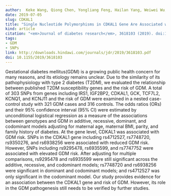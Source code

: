 ```yaml
---
author:  Keke Wang, Qiong Chen, Yongliang Feng, Hailan Yang, Weiwei Wu, Ping Zhang, Ying Wang, Jamie Ko, Feng Zhao, Wenqiong Du, Feifei Yang, Tianbi Han, Suping Wang, and Yawei Zhang.
date: 2019-07-05
slug: CDKAL1
title: "Single Nucleotide Polymorphisms in CDKAL1 Gene Are Associated with Risk of Gestational Diabetes Mellitus in Chinese Population."
kind: article
citation: "<em>Journal of diabetes research</em>, 3618103 (2019). doi:10.1155/2019/3618103"
tags:
- GDM
- SNPs
link: http://downloads.hindawi.com/journals/jdr/2019/3618103.pdf
doi: 10.1155/2019/3618103
---
```

Gestational diabetes mellitus(GDM) is a growing public health concern for many reasons, and its etiology remains unclear. Due to the similarity of its pathophysiology with type 2 diabetes (T2DM), we evaluated the relationship between published T2DM susceptibility genes and the risk of GDM. A total of 303 SNPs from genes including IRS1, IGF2BP2, CDKAL1, GCK, TCF7L2, KCNQ1, and KCNJ11 and the risk of GDM were examined in a nested case-control study with 321 GDM cases and 316 controls. The odds ratios (ORs) and their 95% conﬁdence interval (95% CI) were estimated by unconditional logistical regression as a measure of the associations between genotypes and GDM in additive, recessive, dominant, and codominant models adjusting for maternal age, maternal BMI, parity, and family history of diabetes. At the gene level, CDKAL1 was associated with GDM risk. SNPs in the CDKAL1 gene including rs4712527, rs7748720, rs9350276, and rs6938256 were associated with reduced GDM risk. However, SNPs including rs9295478, rs6935599, and rs7747752 were associated with elevated GDM risk. After adjusting for multiple comparisons, rs9295478 and rs6935599 were still signiﬁcant across the additive, recessive, and codominant models; rs7748720 and rs6938256 were signiﬁcant in dominant and codominant models; and rs4712527 was only signiﬁcant in the codominant model. Our study provides evidence for an association between the CDKAL1 gene and risk of GDM. However, its role in the GDM pathogenesis still needs to be veriﬁed by further studies.
